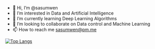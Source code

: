 - 👋 Hi, I’m @sasumwen
- 👀 I’m interested in Data and Artificial Intelligence
- 🌱 I’m currently learning Deep Learning Algorithms 
- 💞️ I’m looking to collaborate on Data control and Machine Learning
- 📫 How to reach me sasumwen@pm.me

[![Top Langs](https://github-readme-stats.vercel.app/api/top-langs/?username=sasumwen)](https://github.com/sasumwen/github-readme-stats)

<!---
sasumwen/sasumwen is a ✨ special ✨ repository because its `README.md` (this file) appears on your GitHub profile.
You can click the Preview link to take a look at your changes.
--->
